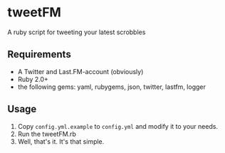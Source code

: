 # tweetFM
A ruby script for tweeting your latest scrobbles

## Requirements

* A Twitter and Last.FM-account (obviously)
* Ruby 2.0+
* the following gems: yaml, rubygems, json, twitter, lastfm, logger

## Usage

1. Copy `config.yml.example` to `config.yml` and modify it to your needs.
2. Run the tweetFM.rb
3. Well, that's it. It's that simple.
